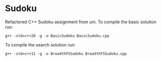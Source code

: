 # Sudoku

Refactored C++ Sudoku assignment from uni. To compile the basic solution run:

`g++ -std=c++20 -g -o BasicSudoku BasicSudoku.cpp`

To compile the search solution run:

`g++ -std=c++11 -g -o BreadthFSSudoku BreadthFSSudoku.cpp`